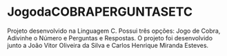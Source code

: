 # JogodaCOBRAPERGUNTASETC
Projeto desenvolvido na Linguagem C. Possui três opções: Jogo de Cobra, Adivinhe  o Número e Perguntas e Respostas. O projeto foi desenvolvido junto a João Vitor Oliveira da Silva e Carlos Henrique Miranda Esteves.

